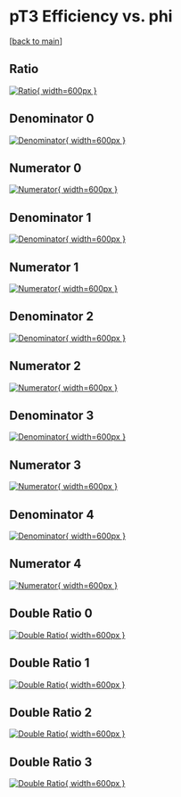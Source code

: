 # pT3 Efficiency vs. phi

[[back to main](./)]



## Ratio

[![Ratio](../mtv/var/pT3_base_321_-1_eff_phi.png){ width=600px }](../mtv/var/pT3_base_321_-1_eff_phi.pdf)

## Denominator 0

[![Denominator](../mtv/den/pT3_base_321_-1_eff_phi_den0.png){ width=600px }](../mtv/den/pT3_base_321_-1_eff_phi_den0.pdf)

## Numerator 0

[![Numerator](../mtv/num/pT3_base_321_-1_eff_phi_num0.png){ width=600px }](../mtv/num/pT3_base_321_-1_eff_phi_num0.pdf)

## Denominator 1

[![Denominator](../mtv/den/pT3_base_321_-1_eff_phi_den1.png){ width=600px }](../mtv/den/pT3_base_321_-1_eff_phi_den1.pdf)

## Numerator 1

[![Numerator](../mtv/num/pT3_base_321_-1_eff_phi_num1.png){ width=600px }](../mtv/num/pT3_base_321_-1_eff_phi_num1.pdf)

## Denominator 2

[![Denominator](../mtv/den/pT3_base_321_-1_eff_phi_den2.png){ width=600px }](../mtv/den/pT3_base_321_-1_eff_phi_den2.pdf)

## Numerator 2

[![Numerator](../mtv/num/pT3_base_321_-1_eff_phi_num2.png){ width=600px }](../mtv/num/pT3_base_321_-1_eff_phi_num2.pdf)

## Denominator 3

[![Denominator](../mtv/den/pT3_base_321_-1_eff_phi_den3.png){ width=600px }](../mtv/den/pT3_base_321_-1_eff_phi_den3.pdf)

## Numerator 3

[![Numerator](../mtv/num/pT3_base_321_-1_eff_phi_num3.png){ width=600px }](../mtv/num/pT3_base_321_-1_eff_phi_num3.pdf)

## Denominator 4

[![Denominator](../mtv/den/pT3_base_321_-1_eff_phi_den4.png){ width=600px }](../mtv/den/pT3_base_321_-1_eff_phi_den4.pdf)

## Numerator 4

[![Numerator](../mtv/num/pT3_base_321_-1_eff_phi_num4.png){ width=600px }](../mtv/num/pT3_base_321_-1_eff_phi_num4.pdf)

## Double Ratio 0

[![Double Ratio](../mtv/ratio/pT3_base_321_-1_eff_phi_ratio0.png){ width=600px }](../mtv/ratio/pT3_base_321_-1_eff_phi_ratio0.pdf)

## Double Ratio 1

[![Double Ratio](../mtv/ratio/pT3_base_321_-1_eff_phi_ratio1.png){ width=600px }](../mtv/ratio/pT3_base_321_-1_eff_phi_ratio1.pdf)

## Double Ratio 2

[![Double Ratio](../mtv/ratio/pT3_base_321_-1_eff_phi_ratio2.png){ width=600px }](../mtv/ratio/pT3_base_321_-1_eff_phi_ratio2.pdf)

## Double Ratio 3

[![Double Ratio](../mtv/ratio/pT3_base_321_-1_eff_phi_ratio3.png){ width=600px }](../mtv/ratio/pT3_base_321_-1_eff_phi_ratio3.pdf)

